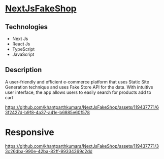 # [NextJsFakeShop](https://rrshopping.vercel.app/)

## Technologies

* Next Js
* React Js
* TypeScript
* JavaScript

## Description

A user-friendly and efficient e-commerce platform that uses Static Site Generation technique and uses Fake Store API for the data. With intuitive user interface, the app allows users to easily search for products add to cart


https://github.com/khantparthkumara/NextJsFakeShop/assets/119437771/63f2427d-b9f8-4a37-a41e-b6885e60f578

# Responsive

https://github.com/khantparthkumara/NextJsFakeShop/assets/119437771/33c26dba-990e-42ba-82ff-99334369c2dd
